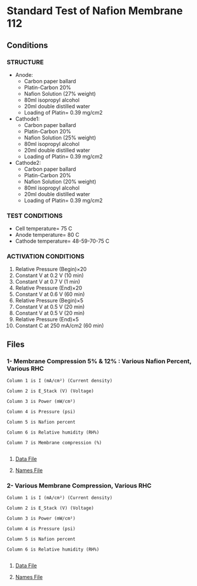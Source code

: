 # Standard Test of Nafion Membrane 112

## Conditions

### STRUCTURE
- Anode: 
	- Carbon paper ballard
	- Platin-Carbon 20% 
	- Nafion Solution (27% weight)
	- 80ml isopropyl alcohol
	- 20ml double distilled water 
	- Loading of Platin= 0.39 mg/cm2
- Cathode1: 
	- Carbon paper ballard
	- Platin-Carbon 20%
	- Nafion Solution (25% weight)
	- 80ml isopropyl alcohol
	- 20ml double distilled water
	- Loading of Platin= 0.39 mg/cm2
- Cathode2:
	- Carbon paper ballard
	- Platin-Carbon 20%
	- Nafion Solution (20% weight)
	- 80ml isopropyl alcohol
	- 20ml double distilled water 
	- Loading of Platin= 0.39 mg/cm2

### TEST CONDITIONS
- Cell temperature= 75 C
- Anode temperature= 80 C
- Cathode temperature= 48-59-70-75 C

### ACTIVATION CONDITIONS
1. Relative Pressure (Begin)×20
2. Constant V at 0.2 V (10 min)
3. Constant V at 0.7 V (1 min)
4. Relative Pressure (End)×20
5. Constant V at 0.6 V (60 min)
6. Relative Pressure (Begin)×5
7. Constant V at 0.5 V (20 min)
8. Constant V at 0.5 V (20 min)
9. Relative Pressure (End)×5
10. Constant C at 250 mA/cm2 (60 min)

## Files

### 1- Membrane Compression 5% & 12% : Various Nafion Percent, Various RHC			

```
Column 1 is I (mA/cm²) (Current density)

Column 2 is E_Stack (V) (Voltage)

Column 3 is Power (mW/cm²)

Column 4 is Pressure (psi) 

Column 5 is Nafion percent

Column 6 is Relative humidity (RH%)

Column 7 is Membrane compression (%)


```			
	

1. [Data File](1.csv)		

2. [Names File](1.names)


### 2- Various Membrane Compression, Various RHC


```
Column 1 is I (mA/cm²) (Current density)

Column 2 is E_Stack (V) (Voltage)

Column 3 is Power (mW/cm²)

Column 4 is Pressure (psi) 

Column 5 is Nafion percent

Column 6 is Relative humidity (RH%) 


```

1. [Data File](2.csv)		

2. [Names File](2.names)
